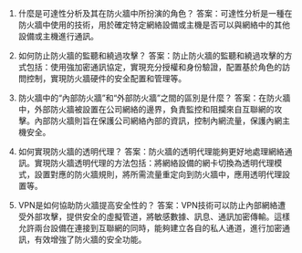 1. 什麼是可達性分析及其在防火牆中所扮演的角色？
答案：可達性分析是一種在防火牆中使用的技術，用於確定特定網絡設備或主機是否可以與網絡中的其他設備或主機進行通訊。

2. 如何防止防火牆的監聽和繞過攻擊？
答案：防止防火牆的監聽和繞過攻擊的方式包括：使用強加密通訊協定，實現充分授權和身份驗證，配置基於角色的訪問控制，實現防火牆硬件的安全配置和管理等。

3. 防火牆中的“內部防火牆”和“外部防火牆”之間的區別是什麼？
答案：在防火牆中，外部防火牆被設置在公司網絡的邊界，負責監控和阻攔來自互聯網的攻擊。內部防火牆則旨在保護公司網絡內部的資訊，控制內網流量，保護內網主機安全。

4. 如何實現防火牆的透明代理？
答案：防火牆的透明代理能夠更好地處理網絡通訊。實現防火牆透明代理的方法包括：將網絡設備的網卡切換為透明代理模式，設置對應的防火牆規則，將所需流量重定向到防火牆中，應用透明代理設置等。

5. VPN是如何協助防火牆提高安全性的？
答案：VPN技術可以防止內部網絡遭受外部攻擊，提供安全的虛擬管道，將敏感數據、訊息、通訊加密傳輸。這樣允許兩台設備在連接到互聯網的同時，能夠建立各自的私人通道，進行加密通訊，有效增強了防火牆的安全功能。